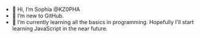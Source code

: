 - 👋 Hi, I’m Sophia @KZ0PHA
- 👀 I’m new to GitHub.
- 🌱 I’m currently learning all the basics in programming. Hopefully I'll start learning JavaScript in the near future.

<!---
KZ0PHA/KZ0PHA is a ✨ special ✨ repository because its `README.md` (this file) appears on your GitHub profile.
You can click the Preview link to take a look at your changes.
--->
